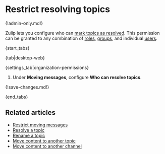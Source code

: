 # Restrict resolving topics

{!admin-only.md!}

Zulip lets you configure who can [mark topics as resolved](/help/resolve-a-topic). This
permission can be granted to any combination of [roles](/help/user-roles),
[groups](/help/user-groups), and individual
[users](/help/introduction-to-users).

{start_tabs}

{tab|desktop-web}

{settings_tab|organization-permissions}

1. Under **Moving messages**, configure **Who can resolve topics**.

{!save-changes.md!}

{end_tabs}

## Related articles

* [Restrict moving messages](/help/restrict-moving-messages)
* [Resolve a topic](/help/resolve-a-topic)
* [Rename a topic](/help/rename-a-topic)
* [Move content to another topic](/help/move-content-to-another-topic)
* [Move content to another channel](/help/move-content-to-another-channel)
